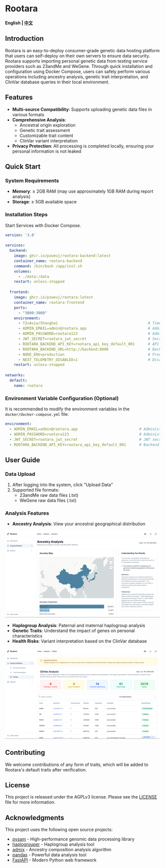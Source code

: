 # Rootara

**English | [中文](README_ZH.md)**

## Introduction
Rootara is an easy-to-deploy consumer-grade genetic data hosting platform that users can self-deploy on their own servers to ensure data security. Rootara supports importing personal genetic data from testing service providers such as 23andMe and WeGene. Through quick installation and configuration using Docker Compose, users can safely perform various operations including ancestry analysis, genetic trait interpretation, and ClinVar database queries in their local environment.

## Features
- **Multi-source Compatibility**: Supports uploading genetic data files in various formats
- **Comprehensive Analysis**:
  - Ancestral origin exploration
  - Genetic trait assessment
  - Customizable trait content
  - ClinVar variant interpretation
- **Privacy Protection**: All processing is completed locally, ensuring your personal information is not leaked

## Quick Start
### System Requirements
- **Memory**: ≥ 2GB RAM (may use approximately 1GB RAM during report analysis)
- **Storage**: ≥ 5GB available space

### Installation Steps

Start Services with Docker Compose.

```yaml
version: '3.8'

services:
  backend:
    image: ghcr.io/pzweuj/rootara-backend:latest
    container_name: rootara-backend
    command: /bin/bash /app/init.sh
    volumes:
      - ./data:/data
    restart: unless-stopped

  frontend:
    image: ghcr.io/pzweuj/rootara:latest
    container_name: rootara-frontend
    ports:
      - "3000:3000"
    environment:
      - TZ=Asia/Shanghai                                         # Timezone setting
      - ADMIN_EMAIL=admin@rootara.app                            # Admin user email
      - ADMIN_PASSWORD=rootara123                                # Admin user password
      - JWT_SECRET=rootara_jwt_secret                            # Secret key for JWT
      - ROOTARA_BACKEND_API_KEY=rootara_api_key_default_001      # API key for backend authentication
      - ROOTARA_BACKEND_URL=http://backend:8000                  # Backend service URL
      - NODE_ENV=production                                      # Production environment mode
      - NEXT_TELEMETRY_DISABLED=1                                # Disable Next.js telemetry
    restart: unless-stopped

networks:
  default:
    name: rootara
```

### Environment Variable Configuration (Optional)
It is recommended to modify the environment variables in the `docker/docker-compose.yml` file:

```yaml
environment:
  - ADMIN_EMAIL=admin@rootara.app                            # Administrator email
  - ADMIN_PASSWORD=rootara123                                # Administrator password
  - JWT_SECRET=rootara_jwt_secret                            # JWT secret key
  - ROOTARA_BACKEND_API_KEY=rootara_api_key_default_001      # Backend API key
```

## User Guide

### Data Upload
1. After logging into the system, click "Upload Data"
2. Supported file formats:
   - 23andMe raw data files (.txt)
   - WeGene raw data files (.txt)

### Analysis Features
- **Ancestry Analysis**: View your ancestral geographical distribution

![ancestry](public/Rootara_Ancestry.png)

- **Haplogroup Analysis**: Paternal and maternal haplogroup analysis
- **Genetic Traits**: Understand the impact of genes on personal characteristics
- **Health Risks**: Variant interpretation based on the ClinVar database

![clinvar](public/Rootara_Clinvar.png)

## Contributing
We welcome contributions of any form of traits, which will be added to Rootara's default traits after verification.

## License
This project is released under the AGPLv3 license. Please see the [LICENSE](LICENSE) file for more information.

## Acknowledgments
This project uses the following open source projects:
- [pysam](https://pysam.readthedocs.io/en/latest/index.html) - High-performance genomic data processing library
- [haplogrouper](https://gitlab.com/bio_anth_decode/haploGrouper) - Haplogroup analysis tool
- [admix](https://github.com/stevenliuyi/admix) - Ancestry composition analysis algorithm
- [pandas](https://pandas.pydata.org/) - Powerful data analysis tool
- [FastAPI](https://fastapi.tiangolo.com/) - Modern Python web framework
